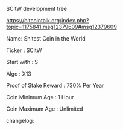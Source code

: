 
SCitW development tree

https://bitcointalk.org/index.php?topic=1175841.msg12379609#msg12379609

Name: Shitest Coin in the World

Ticker : SCitW

Start with : S


Algo : X13

Proof of Stake Reward : 730% Per Year 

Coin Minimum Age : 1 Hour 

Coin Maximum Age : Unlimited



changelog:


